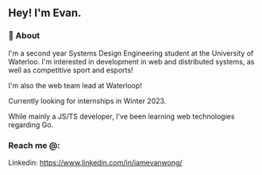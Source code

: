 ## Hey! I'm Evan.


### 🙌 About 

I'm a second year Systems Design Engineering student at the University of Waterloo. I'm interested in development in web and distributed systems, as well as competitive sport and esports!

I'm also the web team lead at Waterloop!

Currently looking for internships in Winter 2023.

While mainly a JS/TS developer, I've been learning web technologies regarding Go. 
### Reach me @:
Linkedin: https://www.linkedin.com/in/iamevanwong/
<br>
